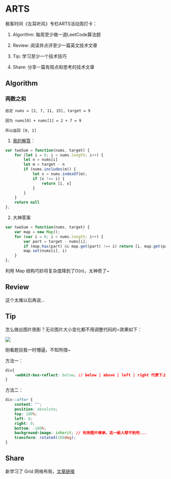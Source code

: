 # ARTS

极客时间《左耳听风》专栏ARTS活动周打卡：

1. Algorithm: 每周至少做一道LeetCode算法题

2. Review: 阅读并点评至少一篇英文技术文章

3. Tip: 学习至少一个技术技巧

4. Share: 分享一篇有观点和思考的技术文章

## Algorithm

### 两数之和

```
给定 nums = [2, 7, 11, 15], target = 9

因为 nums[0] + nums[1] = 2 + 7 = 9

所以返回 [0, 1]
```

1. [我的解答](https://leetcode-cn.com/submissions/detail/32689224/)：

```js
var twoSum = function(nums, target) {
    for (let i = 0; i < nums.length; i++) {
        let n = nums[i]
        let m = target - n
        if (nums.includes(m)) {
            let x = nums.indexOf(m);
            if (x !== i) {
                return [i, x]
            }
        }
    }
    return null
};
```

2. 大神答案

```js
var twoSum = function(nums, target) {
    var map = new Map();
    for (var i = 0; i < nums.length; i++) {
        var part = target - nums[i];
        if (map.has(part) && map.get(part) !== i) return [i, map.get(part)]    // 避免重复利用同一个元素 
        map.set(nums[i], i)
    }
};
```

利用 Map 结构巧妙将复杂度降到了O(n)，太神奇了~

## Review

这个太难以后再说...

## Tip

怎么做出图片倒影？无论图片大小变化都不用调整代码的~效果如下：

![](https://camo.githubusercontent.com/65209be23b936b4f648981bc8836601d6d6cde35/687474703a2f2f696d616765732e636e626c6f67732e636f6d2f636e626c6f67735f636f6d2f636f636f31732f3838313631342f6f5f636f70792e706e67)

刚看题目我一时懵逼，不知所措~

方法一：

```css
div{
    -webkit-box-reflect: below; // below | above | left | right 代表下上左右   -webkit- 内核的浏览器才支持
}
```

方法二：

```css
div::after {
    content: "";
    position: absolute;
    top: 100%;
    left: 0;
    right: 0;
    bottom: -100%;
    background-image: inherit; // 利用图片继承，这一般人想不到吧...
    transform: rotateX(180deg);
}
```

## Share

新学习了 Grid 网格布局，[文章链接](https://juejin.im/post/5da1749cf265da5b86013198)
